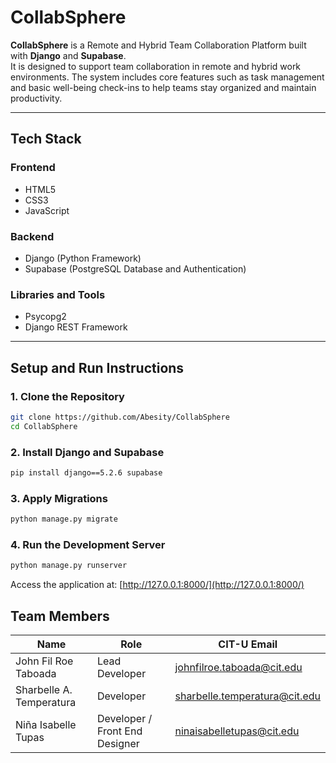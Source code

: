 
# CollabSphere

**CollabSphere** is a Remote and Hybrid Team Collaboration Platform built with **Django** and **Supabase**.  
It is designed to support team collaboration in remote and hybrid work environments. The system includes core features such as task management and basic 
well-being check-ins to help teams stay organized and maintain productivity. 

---
## Tech Stack

### Frontend
- HTML5  
- CSS3 
- JavaScript  

### Backend
- Django (Python Framework)  
- Supabase (PostgreSQL Database and Authentication)  

### Libraries and Tools
- Psycopg2  
- Django REST Framework  

---

## Setup and Run Instructions

### 1. Clone the Repository
```bash
git clone https://github.com/Abesity/CollabSphere
cd CollabSphere
```

### 2. Install Django and Supabase

```bash
pip install django==5.2.6 supabase
```

### 3. Apply Migrations

```bash
python manage.py migrate
```

### 4. Run the Development Server

```bash
python manage.py runserver
```

Access the application at:
[http://127.0.0.1:8000/](http://127.0.0.1:8000/)


## Team Members

| Name                                | Role                                                | CIT-U Email                            |
| ------------------------------------| --------------------------------------------------- | -------------------------------------- |
| John Fil Roe Taboada                | Lead Developer                                      |   johnfilroe.taboada@cit.edu           | 
| Sharbelle A. Temperatura            | Developer                                           |   sharbelle.temperatura@cit.edu        |
| Niña Isabelle Tupas                 | Developer / Front End Designer                      |   ninaisabelletupas@cit.edu            |

